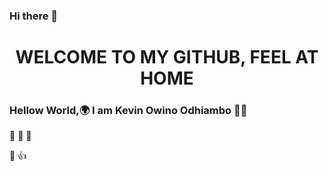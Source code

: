 ### Hi there 👋
<center><h1>WELCOME TO MY GITHUB, FEEL AT HOME</h1></center>

### Hellow World,<b>🌍</b> I am Kevin Owino Odhiambo  🧑‍💻

🙂   🥰  💖 

👋 👍

